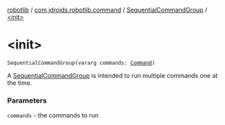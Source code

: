 [robotlib](../../index.md) / [com.jdroids.robotlib.command](../index.md) / [SequentialCommandGroup](index.md) / [&lt;init&gt;](./-init-.md)

# &lt;init&gt;

`SequentialCommandGroup(vararg commands: `[`Command`](../-command/index.md)`)`

A [SequentialCommandGroup](index.md) is intended to run multiple commands one at the
time.

### Parameters

`commands` - the commands to run